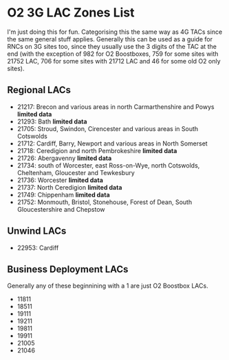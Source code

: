 # O2 3G LAC Zones List

I'm just doing this for fun. Categorising this the same way as 4G TACs since the same general stuff applies. Generally this can be used as a guide for RNCs on 3G sites too, since they usually use the 3 digits of the TAC at the end (with the exception of 982 for O2 Boostboxes, 759 for some sites with 21752 LAC, 706 for some sites with 21712 LAC and 46 for some old O2 only sites).

## Regional LACs

* 21217: Brecon and various areas in north Carmarthenshire and Powys **limited data**
* 21293: Bath **limited data**
* 21705: Stroud, Swindon, Cirencester and various areas in South Cotswolds
* 21712: Cardiff, Barry, Newport and various areas in North Somerset
* 21718: Ceredigion and north Pembrokeshire **limited data**
* 21726: Abergavenny **limited data**
* 21734: south of Worcester, east Ross-on-Wye, north Cotswolds, Cheltenham, Gloucester and Tewkesbury
* 21736: Worcester **limited data**
* 21737: North Ceredigion **limited data**
* 21749: Chippenham **limited data**
* 21752: Monmouth, Bristol, Stonehouse, Forest of Dean, South Gloucestershire and Chepstow

## Unwind LACs

* 22953: Cardiff

## Business Deployment LACs

Generally any of these beginnining with a 1 are just O2 Boostbox LACs.

* 11811
* 18511
* 19111
* 19211
* 19811
* 19911
* 21005
* 21046
